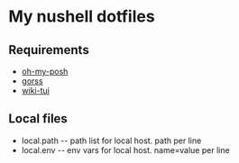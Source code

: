 # My nushell dotfiles

## Requirements

- [oh-my-posh](https://ohmyposh.dev/)
- [gorss](https://github.com/Lallassu/gorss)
- [wiki-tui](https://github.com/Builditluc/wiki-tui)

## Local files

- local.path -- path list for local host. path per line
- local.env -- env vars for local host. name=value per line
